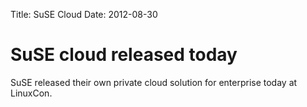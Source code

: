 Title: SuSE Cloud
Date: 2012-08-30

# SuSE cloud released today

SuSE released their own private cloud solution for enterprise today at LinuxCon.
